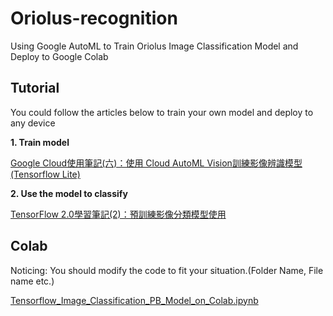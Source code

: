 # Oriolus-recognition

Using Google AutoML to Train Oriolus Image Classification Model and Deploy to Google Colab

## Tutorial

You could follow the articles below to train your own model and deploy to any device


**1. Train model**

[Google Cloud使用筆記(六)：使用 Cloud AutoML Vision訓練影像辨識模型(Tensorflow Lite)](https://medium.com/@yanweiliu/google-cloud-automl-vision-model-training-d80fabc17dfe)

**2. Use the model to classify**

[TensorFlow 2.0學習筆記(2)：預訓練影像分類模型使用](https://medium.com/@yanweiliu/tensorflow-2-0-image-classification-with-pre-trained-model-47505a56d4cb)

## Colab

Noticing: You should modify the code to fit your situation.(Folder Name, File name etc.)

[Tensorflow_Image_Classification_PB_Model_on_Colab.ipynb](https://colab.research.google.com/drive/1AGYyZhp-sm5peVEpf91Dp1mToYmDhPY_)